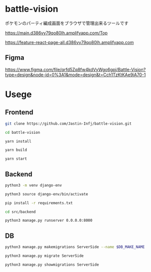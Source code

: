 # battle-vision
ポケモンのパーティ編成画面をブラウザで管理出来るツールです

https://main.d386vy79qo80lh.amplifyapp.com/Top

https://feature-react-page-all.d386vy79qo80lh.amplifyapp.com

## Figma
https://www.figma.com/file/qrfd5Zq8fw4kdVyWgo6gpj/Battle-Vision?type=design&node-id=0%3A1&mode=design&t=Cch1TzKtKAe9iA70-1

# Usege

## Frontend

```bash
git clone https://github.com/Jastin-Infj/battle-vision.git
```

```bash
cd battle-vision
```

```bash
yarn install
```

```bash
yarn build
```

```bash
yarn start
```

## Backend

```bash
python3 -m venv django-env
```

```bash
python3 source django-env/bin/activate
```

```bash
pip install -r requirements.txt
```

```bash
cd src/backend
```

```bash
python3 manage.py runserver 0.0.0.0:8000
```

## DB

```bash
python3 manage.py makemigrations ServerSide --name $DB_MAKE_NAME
```

```bash
python3 manage.py migrate ServerSide
```

```bash
python3 manage.py showmigrations ServerSide
```
